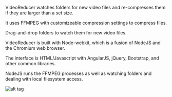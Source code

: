 VideoReducer watches folders for new video files and re-compresses them if they are larger than a set size. 

It uses FFMPEG with customizeable compression settings to compress files.

Drag-and-drop folders to watch them for new video files.

VideoReducer is built with Node-webkit, which is a fusion of NodeJS and the Chromium web browser.

The interface is HTML/Javascript with AngularJS, jQuery, Bootstrap, and other common libraries. 

NodeJS runs the FFMPEG processes as well as watching folders and dealing with local filesystem access.

![alt tag](http://damieno.com/github/images/videoreducer/image1.jpg)
